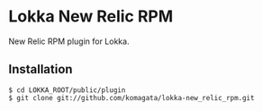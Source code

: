 # Lokka New Relic RPM

New Relic RPM plugin for Lokka.

## Installation

    $ cd LOKKA_ROOT/public/plugin
    $ git clone git://github.com/komagata/lokka-new_relic_rpm.git
